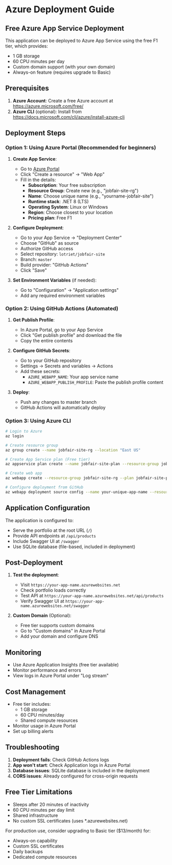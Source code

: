 # Azure Deployment Guide

## Free Azure App Service Deployment

This application can be deployed to Azure App Service using the free F1 tier, which provides:
- 1 GB storage
- 60 CPU minutes per day
- Custom domain support (with your own domain)
- Always-on feature (requires upgrade to Basic)

## Prerequisites

1. **Azure Account**: Create a free Azure account at https://azure.microsoft.com/free/
2. **Azure CLI** (optional): Install from https://docs.microsoft.com/cli/azure/install-azure-cli

## Deployment Steps

### Option 1: Using Azure Portal (Recommended for beginners)

1. **Create App Service**:
   - Go to [Azure Portal](https://portal.azure.com)
   - Click "Create a resource" → "Web App"
   - Fill in the details:
     - **Subscription**: Your free subscription
     - **Resource Group**: Create new (e.g., "jobfair-site-rg")
     - **Name**: Choose unique name (e.g., "yourname-jobfair-site")
     - **Runtime stack**: .NET 8 (LTS)
     - **Operating System**: Linux or Windows
     - **Region**: Choose closest to your location
     - **Pricing plan**: Free F1

2. **Configure Deployment**:
   - Go to your App Service → "Deployment Center"
   - Choose "GitHub" as source
   - Authorize GitHub access
   - Select repository: `lotriet/jobfair-site`
   - Branch: `master`
   - Build provider: "GitHub Actions"
   - Click "Save"

3. **Set Environment Variables** (if needed):
   - Go to "Configuration" → "Application settings"
   - Add any required environment variables

### Option 2: Using GitHub Actions (Automated)

1. **Get Publish Profile**:
   - In Azure Portal, go to your App Service
   - Click "Get publish profile" and download the file
   - Copy the entire contents

2. **Configure GitHub Secrets**:
   - Go to your GitHub repository
   - Settings → Secrets and variables → Actions
   - Add these secrets:
     - `AZURE_WEBAPP_NAME`: Your app service name
     - `AZURE_WEBAPP_PUBLISH_PROFILE`: Paste the publish profile content

3. **Deploy**:
   - Push any changes to master branch
   - GitHub Actions will automatically deploy

### Option 3: Using Azure CLI

```bash
# Login to Azure
az login

# Create resource group
az group create --name jobfair-site-rg --location "East US"

# Create App Service plan (Free tier)
az appservice plan create --name jobfair-site-plan --resource-group jobfair-site-rg --sku FREE --is-linux

# Create web app
az webapp create --resource-group jobfair-site-rg --plan jobfair-site-plan --name your-unique-app-name --runtime "DOTNETCORE:8.0"

# Configure deployment from GitHub
az webapp deployment source config --name your-unique-app-name --resource-group jobfair-site-rg --repo-url https://github.com/lotriet/jobfair-site --branch master --manual-integration
```

## Application Configuration

The application is configured to:
- Serve the portfolio at the root URL (`/`)
- Provide API endpoints at `/api/products`
- Include Swagger UI at `/swagger`
- Use SQLite database (file-based, included in deployment)

## Post-Deployment

1. **Test the deployment**:
   - Visit `https://your-app-name.azurewebsites.net`
   - Check portfolio loads correctly
   - Test API at `https://your-app-name.azurewebsites.net/api/products`
   - Verify Swagger UI at `https://your-app-name.azurewebsites.net/swagger`

2. **Custom Domain** (Optional):
   - Free tier supports custom domains
   - Go to "Custom domains" in Azure Portal
   - Add your domain and configure DNS

## Monitoring

- Use Azure Application Insights (free tier available)
- Monitor performance and errors
- View logs in Azure Portal under "Log stream"

## Cost Management

- Free tier includes:
  - 1 GB storage
  - 60 CPU minutes/day
  - Shared compute resources
- Monitor usage in Azure Portal
- Set up billing alerts

## Troubleshooting

1. **Deployment fails**: Check GitHub Actions logs
2. **App won't start**: Check Application logs in Azure Portal
3. **Database issues**: SQLite database is included in the deployment
4. **CORS issues**: Already configured for cross-origin requests

## Free Tier Limitations

- Sleeps after 20 minutes of inactivity
- 60 CPU minutes per day limit
- Shared infrastructure
- No custom SSL certificates (uses *.azurewebsites.net)

For production use, consider upgrading to Basic tier ($13/month) for:
- Always-on capability
- Custom SSL certificates
- Daily backups
- Dedicated compute resources